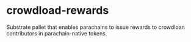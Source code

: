 # crowdload-rewards
Substrate pallet that enables parachains to issue rewards to crowdloan contributors in parachain-native tokens.
